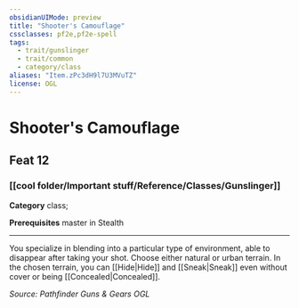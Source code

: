 ```yaml
---
obsidianUIMode: preview
title: "Shooter's Camouflage"
cssclasses: pf2e,pf2e-spell
tags:
  - trait/gunslinger
  - trait/common
  - category/class
aliases: "Item.zPc3dH9l7U3MVuTZ"
license: OGL
---
```

# Shooter's Camouflage
## Feat 12
### [[cool folder/Important stuff/Reference/Classes/Gunslinger]]

**Category** class; 



**Prerequisites** master in Stealth
* * *
You specialize in blending into a particular type of environment, able to disappear after taking your shot. Choose either natural or urban terrain. In the chosen terrain, you can [[Hide|Hide]] and [[Sneak|Sneak]] even without cover or being [[Concealed|Concealed]].

*Source: Pathfinder Guns & Gears*
*OGL*